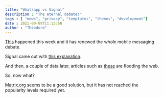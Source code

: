 ```yaml
---
title: "Whatsapp vs Signal" 
description : "The eternal debate!" 
tags : [ "news", "privacy", "templates", "themes", "development"]
date : 2021-09-09T11:13:50
author : "Theodore" 
---
```


[This](https://securityaffairs.co/wordpress/121916/digital-id/protonmail-logged-ip-activist.html) happened this week and it has renewed the whole mobile messaging debate.

Signal came out with [this explanation](https://protonmail.com/blog/climate-activist-arrest/).

And then, a couple of data later, articles such as [these](https://arstechnica-com.cdn.ampproject.org/c/s/arstechnica.com/gadgets/2021/09/whatsapp-end-to-end-encrypted-messages-arent-that-private-after-all/?amp=1) are flooding the web.

So, now what?

[Matrix.org](https://matrix.org/) seems to be a good solution, but it has not reached the popularity levels required yet.
